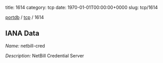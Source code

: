 title: 1614
category: tcp
date: 1970-01-01T00:00:00+0000
slug: tcp/1614

[portdb](/) / [tcp](/category/tcp.html) / 1614


## IANA Data

_Name:_ netbill-cred

_Description:_ NetBill Credential Server

